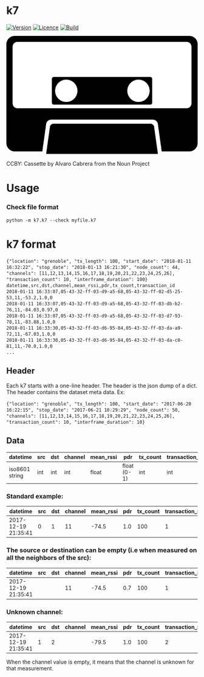 # k7

[![Version](https://img.shields.io/pypi/v/k7.svg)](https://pypi.python.org/pypi/k7)
[![Licence](https://img.shields.io/pypi/l/k7.svg)](https://pypi.python.org/pypi/k7)
[![Build](https://travis-ci.org/keomabrun/k7.svg?branch=master)](https://travis-ci.org/keomabrun/k7)

![Cassette](https://raw.githubusercontent.com/keomabrun/k7/master/docs/static/cassette.png)

CCBY: Cassette by Alvaro Cabrera from the Noun Project

# Usage


### Check file format

```
python -m k7.k7 --check myfile.k7
```

# k7 format

```
{"location": "grenoble", "tx_length": 100, "start_date": "2018-01-11 16:32:22", "stop_date": "2018-01-13 16:21:30", "node_count": 44, "channels": [11,12,13,14,15,16,17,18,19,20,21,22,23,24,25,26], "transaction_count": 10, "interframe_duration": 100}
datetime,src,dst,channel,mean_rssi,pdr,tx_count,transaction_id
2018-01-11 16:33:07,05-43-32-ff-03-d9-a5-68,05-43-32-ff-02-d5-25-53,11,-53.2,1.0,0
2018-01-11 16:33:07,05-43-32-ff-03-d9-a5-68,05-43-32-ff-03-db-b2-76,11,-84.03,0.97,0
2018-01-11 16:33:07,05-43-32-ff-03-d9-a5-68,05-43-32-ff-03-d7-93-78,11,-83.88,1.0,0
2018-01-11 16:33:30,05-43-32-ff-03-d6-95-84,05-43-32-ff-03-da-a9-72,11,-67.03,1.0,0
2018-01-11 16:33:30,05-43-32-ff-03-d6-95-84,05-43-32-ff-03-da-c0-81,11,-70.0,1.0,0
...
```

## Header

Each k7 starts with a one-line header. The header is the json dump of a dict. The header contains the dataset meta data.
Ex:
```
{"location": "grenoble", "tx_length": 100, "start_date": "2017-06-20 16:22:15", "stop_date": "2017-06-21 10:29:29", "node_count": 50, "channels": [11,12,13,14,15,16,17,18,19,20,21,22,23,24,25,26], "transaction_count": 10, "interframe_duration": 10}
```

## Data
| datetime            | src     | dst     | channel | mean_rssi | pdr         | tx_count | transaction_id |
|---------------------|---------|---------|---------|-----------|-------------|----------|----------------|
|  iso8601 string     | int     | int     | int     | float     | float (0-1) | int      | int            |

### Standard example:

| datetime            | src     | dst     | channel | mean_rssi | pdr  | tx_count | transaction_id |
|---------------------|---------|---------|---------|-----------|------|----------|----------------|
| 2017-12-19 21:35:41 | 0       | 1       |  11     | -74.5     | 1.0  | 100      | 1              |

### The source or destination can be empty (i.e when measured on all the neighbors of the src):

| datetime            | src     | dst     | channel | mean_rssi | pdr  | tx_count | transaction_id |
|---------------------|---------|---------|---------|-----------|------|----------|----------------|
| 2017-12-19 21:35:41 |         |         |  11     | -74.5     | 0.7  | 100      | 1              |

### Unknown channel:

| datetime            | src     | dst     | channel | mean_rssi | pdr  | tx_count | transaction_id |
|---------------------|---------|---------|---------|-----------|------|----------|----------------|
| 2017-12-19 21:35:41 | 1       | 2       |         | -79.5     | 1.0  | 100      | 2              |

When the channel value is empty, it means that the channel is unknown for that measurement.
